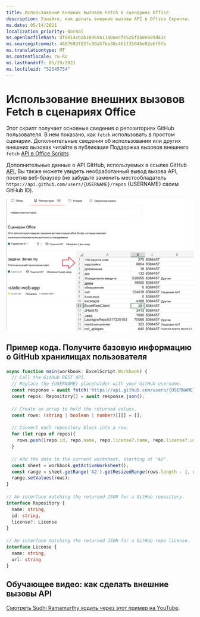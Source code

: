 ```yaml
---
title: Использование внешних вызовов Fetch в сценариях Office
description: Узнайте, как делать внешние вызовы API в Office Скрипты.
ms.date: 05/14/2021
localization_priority: Normal
ms.openlocfilehash: df8814cbab16969a1140aecfe526fd68e609d43c
ms.sourcegitcommit: 4687693f02fc90a57ba30c461f35046e02e6f5fb
ms.translationtype: MT
ms.contentlocale: ru-RU
ms.lasthandoff: 05/19/2021
ms.locfileid: "52545754"
---
```

# <a name="use-external-fetch-calls-in-office-scripts"></a>Использование внешних вызовов Fetch в сценариях Office

Этот скрипт получает основные сведения о репозиториях GitHub пользователя. В нем показано, как `fetch` использовать в простом сценарии. Дополнительные сведения об использовании или других внешних вызовах читайте в публикации Поддержка вызовов внешнего `fetch` [API в Office Scripts](../../develop/external-calls.md)

Дополнительные данные о API GItHub, используемых в ссылке GitHub [API.](https://docs.github.com/rest/reference/repos#list-repositories-for-a-user) Вы также можете увидеть необработанный вывод вызова API, посетив веб-браузер (не забудьте заменить местообладатель `https://api.github.com/users/{USERNAME}/repos` {USERNAME} своим GitHub ID).

![Пример получения данных репозиториев](../../images/git.png)

## <a name="sample-code-get-basic-information-about-users-github-repositories"></a>Пример кода. Получите базовую информацию о GitHub хранилищах пользователя

```TypeScript
async function main(workbook: ExcelScript.Workbook) {
  // Call the GitHub REST API.
  // Replace the {USERNAME} placeholder with your GitHub username.
  const response = await fetch('https://api.github.com/users/{USERNAME}/repos');
  const repos: Repository[] = await response.json();
  
  // Create an array to hold the returned values.
  const rows: (string | boolean | number)[][] = [];

  // Convert each repository block into a row.
  for (let repo of repos){ 
    rows.push([repo.id, repo.name, repo.license?.name, repo.license?.url])
  }

  // Add the data to the current worksheet, starting at "A2".
  const sheet = workbook.getActiveWorksheet();
  const range = sheet.getRange('A2').getResizedRange(rows.length - 1, rows[0].length - 1);
  range.setValues(rows);
}

// An interface matching the returned JSON for a GitHub repository.
interface Repository {
  name: string,
  id: string,
  license?: License 
}

// An interface matching the returned JSON for a GitHub repo license.
interface License {
  name: string,
  url: string
}
```

## <a name="training-video-how-to-make-external-api-calls"></a>Обучающее видео: как сделать внешние вызовы API

[Смотреть Sudhi Ramamurthy ходить через этот пример на YouTube](https://youtu.be/fulP29J418E).
